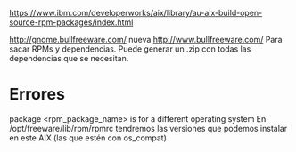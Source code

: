 https://www.ibm.com/developerworks/aix/library/au-aix-build-open-source-rpm-packages/index.html

http://gnome.bullfreeware.com/
  nueva
http://www.bullfreeware.com/
Para sacar RPMs y dependencias.
Puede generar un .zip con todas las dependencias que se necesitan.

# Errores

package <rpm_package_name> is for a different operating system
En /opt/freeware/lib/rpm/rpmrc tendremos las versiones que podemos instalar en este AIX (las que estén con os_compat)
